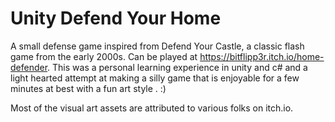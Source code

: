 # Unity Defend Your Home
A small defense game inspired from Defend Your Castle, a classic flash game from the early 2000s.
Can be played at https://bitflipp3r.itch.io/home-defender. This was a personal learning experience in unity and c# and a light hearted attempt at making a silly game that is enjoyable for a few minutes at best with a fun art style
. :)

Most of the visual art assets are attributed to various folks on itch.io.
